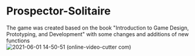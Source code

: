 
# Prospector-Solitaire
The game was created based on the book "Introduction to Game Design, Prototyping, and Development" with some changes and additions of new functions  
![2021-06-01 14-50-51 (online-video-cutter com)](https://user-images.githubusercontent.com/28685443/120273099-057a4600-c2e9-11eb-866f-40db4c25eed8.gif)
